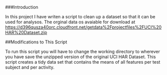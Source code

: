 ###Introduction

In this project I have writen a script to clean up a dataset so that it can be used for analysos. The orginal data os avaiable for download at 
https://d396qusza40orc.cloudfront.net/getdata%2Fprojectfiles%2FUCI%20HAR%20Dataset.zip 

##Modifications to This Script

To run this script you will have to change the working directory to wherever you have save the unzipped version of the original UCI HAR Dataset.
This script creates a tidy data set that contains the means of all features per test subject and per activity.
